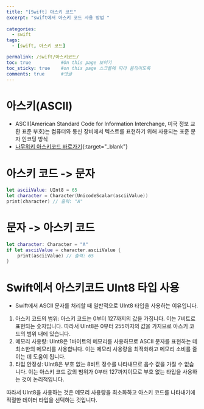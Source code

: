 ```yaml
---
title: "[Swift] 아스키 코드"
excerpt: "swift에서 아스키 코드 사용 방법 "
  
categories:
  - swift
tags:
  - [swift, 아스키 코드]

permalink: /swift/아스키코드/ 
toc: true           #On this page 보이기 
toc_sticky: true    #on this page 스크롤에 따라 움직이도록 
comments: true      #댓글
---
```

# 아스키(ASCII)
- ASCII(American Standard Code for Information Interchange, 미국 정보 교환 표준 부호)는 컴퓨터와 통신 장비에서 텍스트를 표현하기 위해 사용되는 표준 문자 인코딩 방식
- [나무위키 아스키코드 바로가기](https://namu.wiki/w/%EC%95%84%EC%8A%A4%ED%82%A4%20%EC%BD%94%EB%93%9C){:target="_blank"} 

# 아스키 코드 -> 문자 
``` swift 
let asciiValue: UInt8 = 65
let character = Character(UnicodeScalar(asciiValue))
print(character) // 출력: "A"
```

# 문자 -> 아스키 코드 
``` swift 
let character: Character = "A"
if let asciiValue = character.asciiValue {
    print(asciiValue) // 출력: 65
}
```

# Swift에서 아스키코드 UInt8 타입 사용 
- Swift에서 ASCII 문자를 처리할 때 일반적으로 UInt8 타입을 사용하는 이유입니다. 

1. 아스키 코드의 범위: 아스키 코드는 0부터 127까지의 값을 가집니다. 이는 7비트로 표현되는 숫자입니다. 따라서 UInt8은 0부터 255까지의 값을 가지므로 아스키 코드의 범위 내에 있습니다.
2. 메모리 사용량: UInt8은 1바이트의 메모리를 사용하므로 ASCII 문자를 표현하는 데 최소한의 메모리를 사용합니다. 이는 메모리 사용량을 최적화하고 메모리 소비를 줄이는 데 도움이 됩니다.
3. 타입 안정성: UInt8은 부호 없는 8비트 정수를 나타내므로 음수 값을 가질 수 없습니다. 이는 아스키 코드 값의 범위가 0부터 127까지이므로 부호 없는 타입을 사용하는 것이 논리적입니다.

따라서 UInt8을 사용하는 것은 메모리 사용량을 최소화하고 아스키 코드를 나타내기에 적절한 데이터 타입을 선택하는 것입니다.